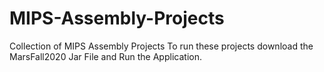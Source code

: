 # MIPS-Assembly-Projects

Collection of MIPS Assembly Projects
To run these projects download the MarsFall2020 Jar File and Run the Application. 

